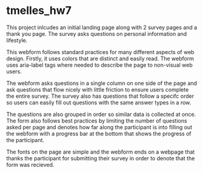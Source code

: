 # tmelles_hw7

This project inlcudes an initial landing page along with 2 survey pages and a thank you page. The survey asks questions on personal information and lifestyle.


This webform follows standard practices for many different aspects of web design. Firstly, it uses colors that are distinct and easily read.
The webform uses aria-label tags where needed to describe the page to non-visual web users. 

The webform asks questions in a single column on one side of the page and ask questions that flow nicely with little friction to ensure users complete the entire survey. The survey also has questions that follow a specifc order so users can easily fill out questions with the same answer types in a row. 

The questions are also grouped in order so similar data is collected at once. The form also follows best practices by limiting the number of questions asked per page and denotes how far along the participant is into filling out the webform with a progress bar at the bottom that shows the progress of the participant. 

The fonts on the page are simple and the webform ends on a webpage that thanks the participant for submitting their survey in order to denote that the form was recieved. 
